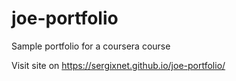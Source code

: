 # joe-portfolio

Sample portfolio for a coursera course

Visit site on https://sergixnet.github.io/joe-portfolio/
